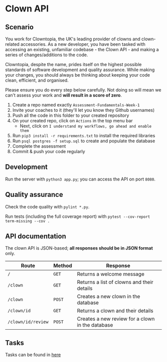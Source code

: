 # Clown API

## Scenario

You work for Clowntopia, the UK's leading provider of clowns and clown-related accessories. As a new developer, you have been tasked with accessing an existing, unfamiliar codebase - the Clown API - and making a series of changes/additions to the code.

Clowntopia, despite the name, prides itself on the highest possible standards of software development and quality assurance. While making your changes, you should always be thinking about keeping your code clean, efficient, and organised.

Please ensure you do every step below carefully. Not doing so will mean we can't assess your work and **will result in a score of zero**.

1. Create a repo named exactly `Assessment-Fundamentals-Week-1`
2. Invite your coaches to it (they'll let you know they Github usernames)
3. Push all the code in this folder to your created repository
4. On your created repo, click on `Actions` in the top menu bar
   - Next, click on `I understand my workflows, go ahead and enable them`
5. Run `pip3 install -r requirements.txt` to install the required libraries
6. Run `psql postgres -f setup.sql` to create and populate the database
7. Complete the assessment
8. Commit & push your code regularly

## Development

Run the server with `python3 app.py`; you can access the API on port `8080`.

## Quality assurance

Check the code quality with `pylint *.py`.

Run tests (including the full coverage report) with `pytest --cov-report term-missing --cov .`

## API documentation

The clown API is JSON-based; **all responses should be in JSON format** only.

| Route    | Method | Response                                   |
| -------- | ------ | ------------------------------------------ |
| `/`      | `GET`  | Returns a welcome message                  |
| `/clown` | `GET`  | Returns a list of clowns and their details |
| `/clown` | `POST` | Creates a new clown in the database        |
| `/clown/id` | `GET` | Returns a clown and their details        |
| `/clown/id/review` | `POST` | Creates a new review for a clown in the database       |
## Tasks

Tasks can be found in [here](./tasks.md)

